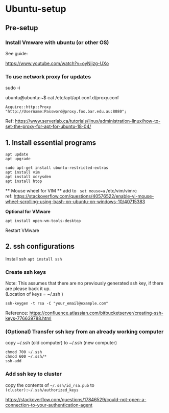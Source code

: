 # Ubuntu-setup

## Pre-setup

### Install Vmware with ubuntu (or other OS)

See guide:

https://www.youtube.com/watch?v=oyNjjzg-UXo


### To use network proxy for updates

sudo -i 

ubuntu@ubuntu:~$ cat /etc/apt/apt.conf.d/proxy.conf
```
Acquire::http::Proxy "http://Username:Password@proxy.foo.bar.edu.au:8080";
```

Ref: https://www.serverlab.ca/tutorials/linux/administration-linux/how-to-set-the-proxy-for-apt-for-ubuntu-18-04/

## 1. Install essential programs
```
apt update
apt upgrade

sudo apt-get install ubuntu-restricted-extras
apt install vim
apt install xcrysden 
apt install htop
```
** Mouse wheel for VIM **
add to ` set mouse=a` /etc/vim/vimrc  
ref: https://stackoverflow.com/questions/40576522/enable-vi-mouse-wheel-scrolling-using-bash-on-ubuntu-on-windows-10/40715383


**Optional for VMware**
```
apt install open-vm-tools-desktop
```
Restart VMware

## 2. ssh configurations 

Install ssh
`apt install ssh`

### Create ssh keys

Note: This assumes that there are no previously generated ssh key, if there are please back it up. \
(Location of keys = ~/.ssh )

```
ssh-keygen -t rsa -C "your_email@example.com"
```

Reference: https://confluence.atlassian.com/bitbucketserver/creating-ssh-keys-776639788.html

### (Optional) Transfer ssh key from an already working computer

copy ~/.ssh (old computer) to ~/.ssh (new computer)

```
chmod 700 ~/.ssh
chmod 600 ~/.ssh/*
ssh-add
```

### Add ssh key to cluster

copy the contents of `~/.ssh/id_rsa.pub` to `(cluster):~/.ssh/authorized_keys`

https://stackoverflow.com/questions/17846529/could-not-open-a-connection-to-your-authentication-agent

